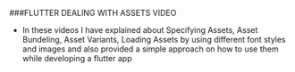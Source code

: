 
###FLUTTER DEALING WITH ASSETS VIDEO

- In these videos I have explained about Specifying Assets, Asset Bundeling, Asset Variants, Loading Assets by using different font styles and images and also provided a simple approach on  how to use them while developing a flutter app